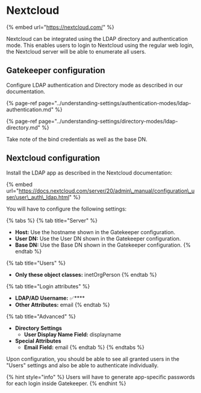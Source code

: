 # Nextcloud

{% embed url="https://nextcloud.com/" %}

Nextcloud can be integrated using the LDAP directory and authentication mode. This enables users to login to Nextcloud using the regular web login, the Nextcloud server will be able to enumerate all users.

## Gatekeeper configuration

Configure LDAP authentication and Directory mode as described in our documentation.

{% page-ref page="../understanding-settings/authentication-modes/ldap-authentication.md" %}

{% page-ref page="../understanding-settings/directory-modes/ldap-directory.md" %}

Take note of the bind credentials as well as the base DN.

## Nextcloud configuration

Install the LDAP app as described in the Nextcloud documentation:

{% embed url="https://docs.nextcloud.com/server/20/admin\_manual/configuration\_user/user\_auth\_ldap.html" %}

You will have to configure the following settings:

{% tabs %}
{% tab title="Server" %}
* **Host:** Use the hostname shown in the Gatekeeper configuration.
* **User DN:** Use the User DN shown in the Gatekeeper configuration.
* **Base DN:** Use the Base DN shown in the Gatekeeper configuration.
{% endtab %}

{% tab title="Users" %}
* **Only these object classes:** inetOrgPerson
{% endtab %}

{% tab title="Login attributes" %}
* **LDAP/AD Username:** ✅\*\*\*\*
* **Other Attributes:** email
{% endtab %}

{% tab title="Advanced" %}
* **Directory Settings**
  * **User Display Name Field:** displayname
* **Special Attributes**
  *  **Email Field:** email
{% endtab %}
{% endtabs %}

Upon configuration, you should be able to see all granted users in the "Users" settings and also be able to authenticate individually.

{% hint style="info" %}
Users will have to generate app-specific passwords for each login inside Gatekeeper.
{% endhint %}

